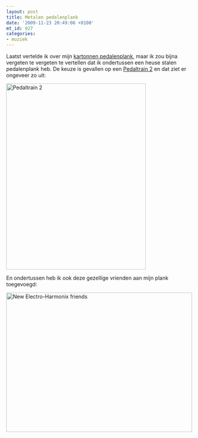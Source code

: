 ```yaml
---
layout: post
title: Metalen pedalenplank
date: '2009-11-23 20:49:06 +0100'
mt_id: 927
categories:
- muziek
---
```

Laatst vertelde ik over mijn <a href="/2009/07/kartonnen-pedalenplank.html">kartonnen pedalenplank</a>, maar ik zou bijna vergeten te vergeten te vertellen dat ik ondertussen een heuse stalen pedalenplank heb. De keuze is gevallen op een <a href="http://www.pedaltrain.com/Home/Pedaltrain_2">Pedaltrain 2</a> en dat ziet er ongeveer zo uit:

<a href="https://www.flickr.com/photos/breun/4046573922/" title="Pedaltrain 2 by breun, on Flickr"><img src="https://farm3.static.flickr.com/2671/4046573922_d646ee1f3b.jpg" width="375" height="500" alt="Pedaltrain 2" /></a>

En ondertussen heb ik ook deze gezellige vrienden aan mijn plank toegevoegd:

<a href="https://www.flickr.com/photos/breun/4125987756/" title="New Electro-Harmonix friends by breun, on Flickr"><img src="https://farm3.static.flickr.com/2611/4125987756_4bd946d94e.jpg" width="500" height="375" alt="New Electro-Harmonix friends" /></a>
